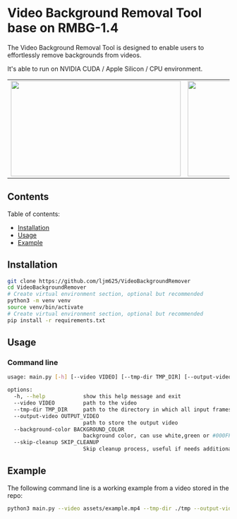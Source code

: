# Video Background Removal Tool base on RMBG-1.4

The Video Background Removal Tool is designed to enable users to effortlessly remove backgrounds from videos. 

It's able to run on NVIDIA CUDA / Apple Silicon / CPU environment.


<p align="center">
  <table>
    <tr>
      <td>
        <img src="assets/orig.gif" width="385" height="216" />
      </td>
      <td>
        <img src="assets/result.gif" width="385" height="216" />
      </td>
    </tr>
  </table>
</p>

## Contents

Table of contents:

- [Installation](#installation)
- [Usage](#usage)
- [Example](#example)

## Installation

```bash
git clone https://github.com/ljm625/VideoBackgroundRemover
cd VideoBackgroundRemover
# Create virtual environment section, optional but recommended
python3 -m venv venv
source venv/bin/activate
# Create virtual environment section, optional but recommended
pip install -r requirements.txt
```

## Usage

### Command line

```bash
usage: main.py [-h] [--video VIDEO] [--tmp-dir TMP_DIR] [--output-video OUTPUT_VIDEO] [--background-color BACKGROUND_COLOR] [--skip-cleanup SKIP_CLEANUP]

options:
  -h, --help            show this help message and exit
  --video VIDEO         path to the video
  --tmp-dir TMP_DIR     path to the directory in which all input frames will be stored
  --output-video OUTPUT_VIDEO
                        path to store the output video
  --background-color BACKGROUND_COLOR
                        background color, can use white,green or #000FFF, default use white
  --skip-cleanup SKIP_CLEANUP
                        Skip cleanup process, useful if needs additional manual steps, or want to skip vid2img
```
## Example

The following command line is a working example from a video stored in the repo:

```bash
python3 main.py --video assets/example.mp4 --tmp-dir ./tmp --output-video output.mp4 --background-color green
```

